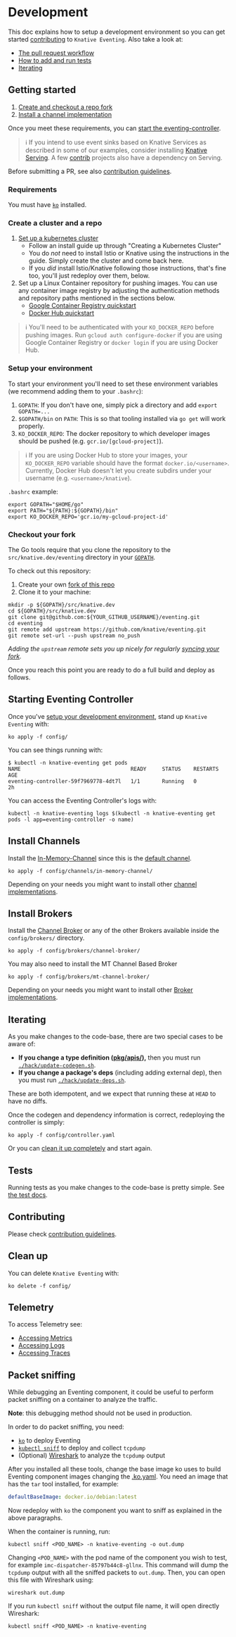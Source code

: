 # Development

This doc explains how to setup a development environment so you can get started
[contributing](https://www.knative.dev/contributing/) to `Knative Eventing`.
Also take a look at:

- [The pull request workflow](https://www.knative.dev/contributing/contributing/#pull-requests)
- [How to add and run tests](./test/README.md)
- [Iterating](#iterating)

## Getting started

1. [Create and checkout a repo fork](#checkout-your-fork)
1. [Install a channel implementation](#install-channels)

Once you meet these requirements, you can
[start the eventing-controller](#starting-eventing-controller).

> :information_source: If you intend to use event sinks based on Knative
> Services as described in some of our examples, consider installing
> [Knative Serving](http://github.com/knative/serving). A few
> [contrib](http://github.com/knative/eventing-contrib) projects also have a
> dependency on Serving.

Before submitting a PR, see also [contribution guidelines](./CONTRIBUTING.md).

### Requirements

You must have [`ko`](https://github.com/google/ko) installed.

### Create a cluster and a repo

1. [Set up a kubernetes cluster](https://www.knative.dev/docs/install/)
   - Follow an install guide up through "Creating a Kubernetes Cluster"
   - You do _not_ need to install Istio or Knative using the instructions in the
     guide. Simply create the cluster and come back here.
   - If you _did_ install Istio/Knative following those instructions, that's
     fine too, you'll just redeploy over them, below.
1. Set up a Linux Container repository for pushing images. You can use any
   container image registry by adjusting the authentication methods and
   repository paths mentioned in the sections below.
   - [Google Container Registry quickstart](https://cloud.google.com/container-registry/docs/pushing-and-pulling)
   - [Docker Hub quickstart](https://docs.docker.com/docker-hub/)

> :information_source: You'll need to be authenticated with your
> `KO_DOCKER_REPO` before pushing images. Run `gcloud auth configure-docker` if
> you are using Google Container Registry or `docker login` if you are using
> Docker Hub.

### Setup your environment

To start your environment you'll need to set these environment variables (we
recommend adding them to your `.bashrc`):

1. `GOPATH`: If you don't have one, simply pick a directory and add
   `export GOPATH=...`
1. `$GOPATH/bin` on `PATH`: This is so that tooling installed via `go get` will
   work properly.
1. `KO_DOCKER_REPO`: The docker repository to which developer images should be
   pushed (e.g. `gcr.io/[gcloud-project]`).

> :information_source: If you are using Docker Hub to store your images, your
> `KO_DOCKER_REPO` variable should have the format `docker.io/<username>`.
> Currently, Docker Hub doesn't let you create subdirs under your username (e.g.
> `<username>/knative`).

`.bashrc` example:

```shell
export GOPATH="$HOME/go"
export PATH="${PATH}:${GOPATH}/bin"
export KO_DOCKER_REPO='gcr.io/my-gcloud-project-id'
```

### Checkout your fork

The Go tools require that you clone the repository to the
`src/knative.dev/eventing` directory in your
[`GOPATH`](https://github.com/golang/go/wiki/SettingGOPATH).

To check out this repository:

1. Create your own
   [fork of this repo](https://help.github.com/articles/fork-a-repo/)
1. Clone it to your machine:

```shell
mkdir -p ${GOPATH}/src/knative.dev
cd ${GOPATH}/src/knative.dev
git clone git@github.com:${YOUR_GITHUB_USERNAME}/eventing.git
cd eventing
git remote add upstream https://github.com/knative/eventing.git
git remote set-url --push upstream no_push
```

_Adding the `upstream` remote sets you up nicely for regularly
[syncing your fork](https://help.github.com/articles/syncing-a-fork/)._

Once you reach this point you are ready to do a full build and deploy as
follows.

## Starting Eventing Controller

Once you've [setup your development environment](#getting-started), stand up
`Knative Eventing` with:

```shell
ko apply -f config/
```

You can see things running with:

```shell
$ kubectl -n knative-eventing get pods
NAME                                   READY     STATUS    RESTARTS   AGE
eventing-controller-59f7969778-4dt7l   1/1       Running   0          2h
```

You can access the Eventing Controller's logs with:

```shell
kubectl -n knative-eventing logs $(kubectl -n knative-eventing get pods -l app=eventing-controller -o name)
```

## Install Channels

Install the
[In-Memory-Channel](https://github.com/knative/eventing/tree/master/config/channels/in-memory-channel)
since this is the
[default channel](https://github.com/knative/docs/blob/master/docs/eventing/channels/default-channels.md).

```shell
ko apply -f config/channels/in-memory-channel/
```

Depending on your needs you might want to install other
[channel implementations](https://github.com/knative/docs/blob/master/docs/eventing/channels/channels-crds.md).

## Install Brokers

Install the
[Channel Broker](https://github.com/knative/eventing/tree/master/config/brokers/channel-broker)
or any of the other Brokers available inside the `config/brokers/` directory.

```shell
ko apply -f config/brokers/channel-broker/
```

You may also need to install the MT Channel Based Broker

```shell
ko apply -f config/brokers/mt-channel-broker/
```

Depending on your needs you might want to install other
[Broker implementations](https://github.com/knative/eventing/tree/master/docs/broker).

## Iterating

As you make changes to the code-base, there are two special cases to be aware
of:

- **If you change a type definition ([pkg/apis/](./pkg/apis/.)),** then you must
  run [`./hack/update-codegen.sh`](./hack/update-codegen.sh).
- **If you change a package's deps** (including adding external dep), then you
  must run [`./hack/update-deps.sh`](./hack/update-deps.sh).

These are both idempotent, and we expect that running these at `HEAD` to have no
diffs.

Once the codegen and dependency information is correct, redeploying the
controller is simply:

```shell
ko apply -f config/controller.yaml
```

Or you can [clean it up completely](#clean-up) and start again.

## Tests

Running tests as you make changes to the code-base is pretty simple. See
[the test docs](./test/README.md).

## Contributing

Please check [contribution guidelines](./CONTRIBUTING.md).

## Clean up

You can delete `Knative Eventing` with:

```shell
ko delete -f config/
```

## Telemetry

To access Telemetry see:

- [Accessing Metrics](https://www.knative.dev/docs/serving/accessing-metrics/)
- [Accessing Logs](https://www.knative.dev/docs/serving/accessing-logs/)
- [Accessing Traces](https://www.knative.dev/docs/serving/accessing-traces/)

## Packet sniffing

While debugging an Eventing component, it could be useful to perform packet
sniffing on a container to analyze the traffic.

**Note**: this debugging method should not be used in production.

In order to do packet sniffing, you need:

- [`ko`](https://github.com/google/ko) to deploy Eventing
- [`kubectl sniff`](https://github.com/eldadru/ksniff) to deploy and collect
  `tcpdump`
- (Optional) [Wireshark](https://www.wireshark.org/) to analyze the `tcpdump`
  output

After you installed all these tools, change the base image ko uses to build
Eventing component images changing the [.ko.yaml](./.ko.yaml). You need an image
that has the `tar` tool installed, for example:

```yaml
defaultBaseImage: docker.io/debian:latest
```

Now redeploy with `ko` the component you want to sniff as explained in the above
paragraphs.

When the container is running, run:

```
kubectl sniff <POD_NAME> -n knative-eventing -o out.dump
```

Changing `<POD_NAME>` with the pod name of the component you wish to test, for
example `imc-dispatcher-85797b44c8-gllnx`. This command will dump the `tcpdump`
output with all the sniffed packets to `out.dump`. Then, you can open this file
with Wireshark using:

```
wireshark out.dump
```

If you run `kubectl sniff` without the output file name, it will open directly
Wireshark:

```
kubectl sniff <POD_NAME> -n knative-eventing
```

